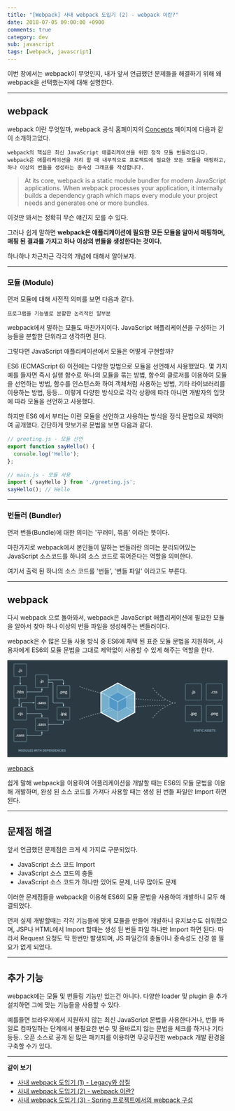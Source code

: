 ```yaml
---
title: "[Webpack] 사내 webpack 도입기 (2) - webpack 이란?"
date: 2018-07-05 09:00:00 +0900
comments: true
category: dev
sub: javascript
tags: [webpack, javascript]
---
```


이번 장에서는 webpack이 무엇인지, 내가 앞서 언급했던 문제들을 해결하기 위해 왜 webpack을 선택했는지에 대해 설명한다.

---

## webpack
webpack 이란 무엇일까, webpack 공식 홈페이지의 [Concepts](https://webpack.js.org/concepts/) 페이지에 다음과 같이 소개하고있다.

```
webpack의 핵심은 최신 JavaScript 애플리케이션을 위한 정적 모듈 번들러입니다.
webpack은 애플리케이션을 처리 할 때 내부적으로 프로젝트에 필요한 모든 모듈을 매핑하고,
하나 이상의 번들을 생성하는 종속성 그래프를 작성합니다.
```
> At its core, webpack is a static module bundler for modern JavaScript applications. When webpack processes your application, it internally builds a dependency graph which maps every module your project needs and generates one or more bundles.

이것만 봐서는 정확히 무슨 얘긴지 모를 수 있다.

그러나 쉽게 말하면 **webpack은 애플리케이션에 필요한 모든 모듈을 알아서 매핑하며, 매핑 된 결과를 가지고 하나 이상의 번들을 생성한다는 것이다.**

하나하나 차근차근 각각의 개념에 대해서 알아보자.

---

### 모듈 (Module)
먼저 모듈에 대해 사전적 의미를 보면 다음과 같다.

```
프로그램을 기능별로 분할한 논리적인 일부분
```

webpack에서 말하는 모듈도 마찬가지이다. JavaScript 애플리케이션을 구성하는 기능들을 분할한 단위라고 생각하면 된다.

그렇다면 JavaScript 애플리케이션에서 모듈은 어떻게 구현할까?

ES6 (ECMAScript 6) 이전에는 다양한 방법으로 모듈을 선언해서 사용했었다.
몇 가지 예를 들자면 즉시 실행 함수로 하나의 모듈을 묶는 방법, 함수의 클로저를 이용하여 모듈을 선언하는 방법, 함수를 인스턴스화 하여 객체처럼 사용하는 방법,
기타 라이브러리를 이용하는 방법, 등등...
이렇게 다양한 방식으로 각각 상황에 따라 아니면 개발자의 입맛에 따라 모듈을 선언하고 사용했다.

하지만 ES6 에서 부터는 이런 모듈을 선언하고 사용하는 방식을 정식 문법으로 채택하여 공개했다.
간단하게 맛보기로 문법을 보면 다음과 같다.

```js
// greeting.js - 모듈 선언
export function sayHello() {
  console.log('Hello');
};
```

```js
// main.js - 모듈 사용
import { sayHello } from './greeting.js';
sayHello(); // Hello
```

---

### 번들러 (Bundler)
먼저 번들(Bundle)에 대한 의미는 '꾸러미, 묶음' 이라는 뜻이다.

마찬가지로 webpack에서 본인들이 말하는 번들러란 의미는 분리되어있는 JavaScript 소스코드를 하나의 소스 코드로 묶어준다는 역할을 의미한다.

여기서 출력 된 하나의 소스 코드를 '번들', '번들 파일' 이라고도 부른다.

---

## webpack
다시 webpack 으로 돌아와서, webpack은 JavaScript 애플리케이션에 필요한 모듈을 알아서 찾아 하나 이상의 번들 파일을 생성해주는 번들러이다.

webpack은 수 많은 모듈 사용 방식 중 ES6에 채택 된 표준 모듈 문법을 지원하며, 사용자에게 ES6의 모듈 문법을 그대로 제약없이 사용할 수 있게 해주는 역할을 한다.

<img class="radius shadow" src="/dev/22/webpack-desc.png"/>

<p class="center desc"><a href="https://webpack.js.org/">webpack</a></p>

쉽게 말해 webpack을 이용하여 어플리케이션을 개발할 때는 ES6의 모듈 문법을 이용해 개발하며,
완성 된 소스 코드를 가져다 사용할 때는 생성 된 번들 파일만 Import 하면 된다.

---

## 문제점 해결
앞서 언급했던 문제점은 크게 세 가지로 구분되었다.
* JavaScript 소스 코드 Import
* JavaScript 소스 코드의 충돌
* JavaScript 소스 코드가 하나만 있어도 문제, 너무 많아도 문제

이러한 문제점들을 webpack을 이용해 ES6의 모듈 문법을 사용하여 개발하니 모두 해결되었다.

먼저 실제 개발할때는 각각 기능들에 맞게 모듈을 만들어 개발하니 유지보수도 쉬워졌으며,
JSP나 HTML에서 Import 할때는 생성 된 번들 파일 하나만 Import 하면 된다.
따라서 Request 요청도 딱 한번만 발생되며, JS 파일간의 충돌이나 종속성도 신경 쓸 필요가 없게 되었다.

---

## 추가 기능
webpack에는 모듈 및 번들링 기능만 있는건 아니다.
다양한 loader 및 plugin 을 추가 설치하면 그에 맞는 기능들을 사용할 수 있다.

예를들면 브라우저에서 지원하지 않는 최신 JavaScript 문법을 사용한다거나,
번들 파일로 컴파일하는 단계에서 불필요한 변수 및 올바르지 않는 문법을 체크를 하거나
기타 등등.. 오픈 소스로 공개 된 많은 패키지를 이용하면 무궁무진한 webpack 개발 환경을 구축할 수가 있다.

---

**같이 보기**
* [사내 webpack 도입기 (1) - Legacy와 삽질](/dev/21)
* [사내 webpack 도입기 (2) - webpack 이란?](/dev/22)
* [사내 webpack 도입기 (3) - Spring 프로젝트에서의 webpack 구성](/dev/27)
